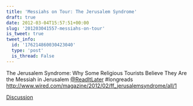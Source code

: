 ```yaml
---
title: 'Messiahs on Tour: The Jerusalem Syndrome'
draft: true
date: 2012-03-04T15:57:51+00:00
slug: '201203041557-messiahs-on-tour'
is_tweet: true
tweet_info:
  id: '176214860030423040'
  type: 'post'
  is_thread: False
---
```




The Jerusalem Syndrome: Why Some Religious Tourists Believe They Are the Messiah in Jerusalem [@ReadItLater](https://x.com/ReadItLater) #longreads <http://www.wired.com/magazine/2012/02/ff_jerusalemsyndrome/all/1>

[Discussion](https://x.com/sytelus/status/176214860030423040)
